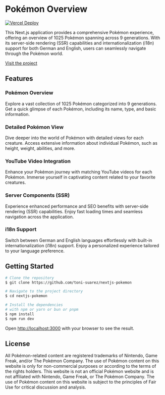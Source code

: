 # Pokémon Overview

[![Vercel Deploy](https://deploy-badge.vercel.app/vercel/nextjs-pokemon-overview)](https://nextjs-pokemon-overview.vercel.app/)

This Next.js application provides a comprehensive Pokémon experience, offering an overview of 1025 Pokémon spanning across 9 generations. With its server-side rendering (SSR) capabilities and internationalization (i18n) support for both German and English, users can seamlessly navigate through the Pokémon world.

[Visit the project](https://nextjs-pokemon-overview.vercel.app/)

## Features

### Pokémon Overview
Explore a vast collection of 1025 Pokémon categorized into 9 generations. Get a quick glimpse of each Pokémon, including its name, type, and basic information.

### Detailed Pokémon View
Dive deeper into the world of Pokémon with detailed views for each creature. Access extensive information about individual Pokémon, such as height, weight, abilities, and more.

### YouTube Video Integration
Enhance your Pokémon journey with matching YouTube videos for each Pokémon. Immerse yourself in captivating content related to your favorite creatures.

### Server Components (SSR)
Experience enhanced performance and SEO benefits with server-side rendering (SSR) capabilities. Enjoy fast loading times and seamless navigation across the application.

### i18n Support
Switch between German and English languages effortlessly with built-in internationalization (i18n) support. Enjoy a personalized experience tailored to your language preference.

## Getting Started

```bash
# Clone the repository
$ git clone https://github.com/toni-suarez/nextjs-pokemon

# Navigate to the project directory
$ cd nextjs-pokemon

# Install the dependencies
# with npm or yarn or bun or pnpm
$ npm install
$ npm run dev
```

Open [http://localhost:3000](http://localhost:3000) with your browser to see the result.

## License

All Pokémon-related content are registered trademarks of Nintendo, Game Freak, and/or The Pokémon Company.
The use of Pokémon content on this website is only for non-commercial purposes or according to the terms of the rights holders.
This website is not an official Pokémon website and is not affiliated with Nintendo, Game Freak, or The Pokémon Company.
The use of Pokémon content on this website is subject to the principles of Fair Use for critical discussion and analysis.

